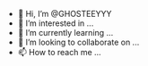- 👋 Hi, I’m @GHOSTEEYYY
- 👀 I’m interested in ...
- 🌱 I’m currently learning ...
- 💞️ I’m looking to collaborate on ...
- 📫 How to reach me ...

<!---
GHOSTEEYYY/GHOSTEEYYY is a ✨ special ✨ repository because its `README.md` (this file) appears on your GitHub profile.
You can click the Preview link to take a look at your changes.
--->
